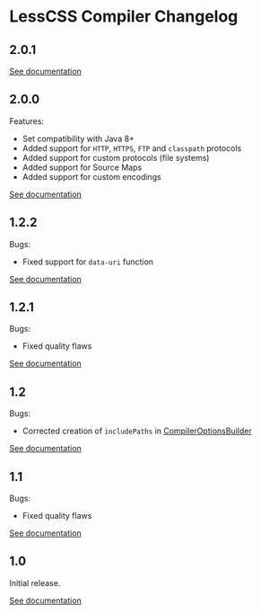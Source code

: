 # LessCSS Compiler Changelog

## 2.0.1

[See documentation](http://lesscss-compiler.projects.gabrys.biz/2.0.1/)

## 2.0.0
Features:
* Set compatibility with Java 8+
* Added support for `HTTP`, `HTTPS`, `FTP` and `classpath` protocols
* Added support for custom protocols (file systems)
* Added support for Source Maps
* Added support for custom encodings

[See documentation](http://lesscss-compiler.projects.gabrys.biz/2.0.0/)

## 1.2.2
Bugs:
* Fixed support for `data-uri` function

[See documentation](http://lesscss-compiler.projects.gabrys.biz/1.2.2/)

## 1.2.1
Bugs:
* Fixed quality flaws

[See documentation](http://lesscss-compiler.projects.gabrys.biz/1.2.1/)

## 1.2
Bugs:
* Corrected creation of `includePaths` in [CompilerOptionsBuilder](http://lesscss-compiler.projects.gabrys.biz/1.2/apidocs/index.html?biz/gabrys/lesscss/compiler/CompilerOptionsBuilder.html)

[See documentation](http://lesscss-compiler.projects.gabrys.biz/1.2/)

## 1.1
Bugs:
* Fixed quality flaws

[See documentation](http://lesscss-compiler.projects.gabrys.biz/1.1/)

## 1.0
Initial release.

[See documentation](http://lesscss-compiler.projects.gabrys.biz/1.0/)
